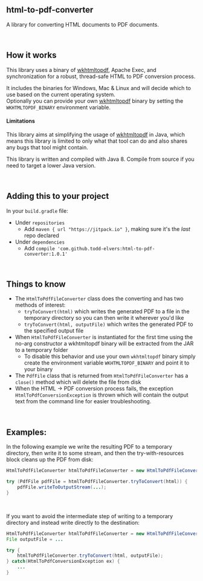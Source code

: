 html-to-pdf-converter
---------------------------------

A library for converting HTML documents to PDF documents.

<br/>

## How it works

This library uses a binary of [wkhtmltopdf](https://wkhtmltopdf.org/), Apache Exec, and synchronization for a robust, thread-safe HTML to PDF conversion process.

It includes the binaries for Windows, Mac & Linux and will decide which to use based on the current operating system.  
Optionally you can provide your own [wkhtmltopdf](https://wkhtmltopdf.org/) binary by setting the `WKHTMLTOPDF_BINARY` environment variable.

#### Limitations

This library aims at simplifying the usage of [wkhtmltopdf](https://wkhtmltopdf.org/) in Java, which means this library is limited to only
what that tool can do and also shares any bugs that tool might contain.

This library is written and compiled with Java 8.  Compile from source if you need to target a lower Java version.

<br/>

## Adding this to your project

In your `build.gradle` file:
* Under `repositories`
    * Add `maven { url "https://jitpack.io" }`, making sure it's the _last_ repo declared
* Under `dependencies`
    * Add `compile 'com.github.todd-elvers:html-to-pdf-converter:1.0.1'`
    
<br/>

## Things to know

* The `HtmlToPdfFileConverter` class does the converting and has two methods of interest:
  * `tryToConvert(html)` which writes the generated PDF to a file in the temporary directory so you can then write it wherever you'd like
  * `tryToConvert(html, outputFile)` which writes the generated PDF to the specified output file
* When `HtmlToPdfFileConverter` is instantiated for the first time using the no-arg constructor a wkhtmltopdf binary will be extracted from the JAR to a temporary folder
  * To disable this behavior and use your own `wkhtmltopdf` binary simply create the environment variable `WKHTMLTOPDF_BINARY` and point it to your binary 
* The `PdfFile` class that is returned from `HtmlToPdfFileConverter` has a `close()` method which will delete the file from disk
* When the HTML -> PDF conversion process fails, the exception `HtmlToPdfConversionException` is thrown which will contain the output
text from the command line for easier troubleshooting.

<br/>

## Examples:

In the following example we write the resulting PDF to a temporary directory, then write it to some stream, and then the try-with-resources block
cleans up the PDF from disk:

```java
HtmlToPdfFileConverter htmlToPdfFileConverter = new HtmlToPdfFileConverter();

try (PdfFile pdfFile = htmlToPdfFileConverter.tryToConvert(html)) {
    pdfFile.writeToOutputStream(...);
}
```

<br/>

If you want to avoid the intermediate step of writing to a temporary directory and instead write directly to the destination:

```java
HtmlToPdfFileConverter htmlToPdfFileConverter = new HtmlToPdfFileConverter();
File outputFile = ...

try {
    htmlToPdfFileConverter.tryToConvert(html, outputFile);
} catch(HtmlToPdfConversionException ex) {
    ...
}
```